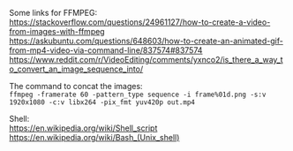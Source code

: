 Some links for FFMPEG:  
https://stackoverflow.com/questions/24961127/how-to-create-a-video-from-images-with-ffmpeg  
https://askubuntu.com/questions/648603/how-to-create-an-animated-gif-from-mp4-video-via-command-line/837574#837574  
https://www.reddit.com/r/VideoEditing/comments/yxnco2/is_there_a_way_to_convert_an_image_sequence_into/
  
The command to concat the images:  
```ffmpeg -framerate 60 -pattern_type sequence -i frame%01d.png -s:v 1920x1080 -c:v libx264 -pix_fmt yuv420p out.mp4```  
  
Shell:  
https://en.wikipedia.org/wiki/Shell_script  
https://en.wikipedia.org/wiki/Bash_(Unix_shell)